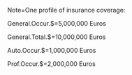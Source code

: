 Note=One profile of insurance coverage:

General.Occur.$=5,000,000 Euros

General.Total.$=10,000,000 Euros

Auto.Occur.$=1,000,000 Euros

Prof.Occur.$=2,000,000 Euros